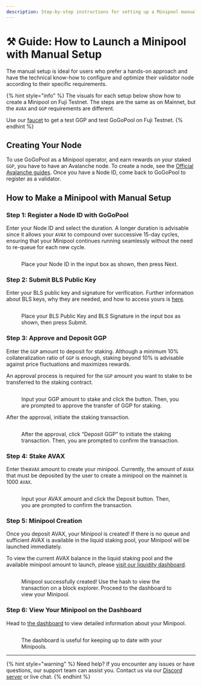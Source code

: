 ```yaml
---
description: Step-by-step instructions for setting up a Minipool manually.
---
```


# ⚒️ Guide: How to Launch a Minipool with Manual Setup

The manual setup is ideal for users who prefer a hands-on approach and have the technical know-how to configure and optimize their validator node according to their specific requirements.

{% hint style="info" %}
The visuals for each setup below show how to create a Minipool on Fuji Testnet. The steps are the same as on Mainnet, but the `AVAX` and `GGP` requirements are different.

Use our [faucet](https://faucet.gogopool.com) to get a test GGP and test GoGoPool on Fuji Testnet.
{% endhint %}

## Creating Your Node

To use GoGoPool as a Minipool operator, and earn rewards on your staked `GGP`, you have to have an Avalanche node. To create a node, see the [Official Avalanche guides](https://docs.avax.network/nodes). Once you have a Node ID, come back to GoGoPool to register as a validator.

## How to Make a Minipool with Manual Setup

### Step 1: Register a Node ID with GoGoPool

Enter your Node ID and select the duration. A longer duration is advisable since it allows your `AVAX` to compound over successive 15-day cycles, ensuring that your Minipool continues running seamlessly without the need to re-queue for each new cycle.

<figure><img src="../.gitbook/assets/gogopool_register_node.png" alt=""><figcaption><p>Place your Node ID in the input box as shown, then press Next.</p></figcaption></figure>

### Step 2: Submit BLS Public Key

Enter your BLS public key and signature for verification. Further information about BLS keys, why they are needed, and how to access yours is [here](avalanche-bls-keys.md).

<figure><img src="../.gitbook/assets/gogopool_blsKeys.png" alt=""><figcaption><p>Place your BLS Public Key and BLS Signature in the input box as shown, then press Submit.</p></figcaption></figure>

### Step 3: Approve and Deposit GGP

Enter the `GGP` amount to deposit for staking. Although a minimum 10% collateralization ratio of `GGP` is enough, staking beyond 10% is advisable against price fluctuations and maximizes rewards.

An approval process is required for the `GGP` amount you want to stake to be transferred to the staking contract.

<figure><img src="../.gitbook/assets/gogopool_stake_ggp.png" alt=""><figcaption><p>Input your GGP amount to stake and click the button. Then, you are prompted to approve the transfer of GGP for staking.</p></figcaption></figure>

After the approval, initiate the staking transaction.

<figure><img src="../.gitbook/assets/gogopool_deposit_ggp_success.png" alt=""><figcaption><p>After the approval, click “Deposit GGP” to initiate the staking transaction. Then, you are prompted to confirm the transaction.</p></figcaption></figure>

### Step 4: Stake AVAX

Enter the`AVAX` amount to create your minipool. Currently, the amount of `AVAX` that must be deposited by the user to create a minipool on the mainnet is 1000 `AVAX`.

<figure><img src="../.gitbook/assets/gogopool_deposit_avax.png" alt=""><figcaption><p>Input your AVAX amount and click the Deposit button. Then, you are prompted to confirm the transaction.</p></figcaption></figure>

### Step 5: Minipool Creation

Once you deposit AVAX, your Minipool is created! If there is no queue and sufficient AVAX is available in the liquid staking pool, your Minipool will be launched immediately.

To view the current AVAX balance in the liquid staking pool and the available minipool amount to launch, please [visit our liquidity dashboard](https://flipsidecrypto.xyz/GoGoPool/ggp-protocol-stats-PitGzK?tabIndex=2).

<figure><img src="../.gitbook/assets/gogopool_minipool_successfully_created.png" alt=""><figcaption><p>Minipool successfully created! Use the hash to view the transaction on a block explorer. Proceed to the dashboard to view your Minipool.</p></figcaption></figure>

### Step 6: View Your Minipool on the Dashboard

Head to [the dashboard](https://app.gogopool.com/dashboard/) to view detailed information about your Minipool.

<figure><img src="../.gitbook/assets/gogopool_minipool_dashboard.png" alt=""><figcaption><p>The dashboard is useful for keeping up to date with your Minipools.</p></figcaption></figure>

***

{% hint style="warning" %}
Need help? If you encounter any issues or have questions, our support team can assist you. Contact us via our [Discord server](https://discord.com/invite/4fNtjkyuNw) or live chat.
{% endhint %}
